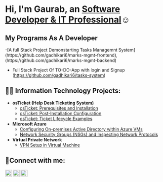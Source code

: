 <h1>Hi, I'm Gaurab, an <a href="https://linkedin.com/in/Gaurab Adhikari"> Software Developer & IT Professional</a>☺</h1>


<h2>My Programs As A Developer</h2>
-[A full Stack Project Demonstarting Tasks Managemnt System] (https://github.com/gadhikari6/marks-mgmt-frontend),(https://github.com/gadhikari6/marks-mgmt-backend)

 - Full Stack Project Of TO-DO-App with login and Signup (https://github.com/gadhikari6/tasks-system)


<h2>👨‍💻 Information Technology Projects:</h2>

- <b>osTicket (Help Desk Ticketing System)</b>
  - [osTicket: Prerequisites and Installation](https://github.com/gadhikari6/osticket-prereqs)
  - [osTicket: Post-Installation Configuration](https://github.com/gadhikari6/post-install-config)
  - [osTicket: Ticket Lifecycle Examples](https://github.com/gadhikari6/ticket-lifecycle)
- <b>Microsoft Azure</b>
  - [Configuring On-premises Active Directory within Azure VMs](https://github.com/gadhikari6/configure-ad)
  - [Network Security Groups (NSGs) and Inspecting Network Protocols](https://github.com/gadhikari6/azure-network-protocols)
- <b>Virtual Private Network</b>
  - [VPN Setup in Virtual Machine ](https://github.com/gadhikari6/Setting-UP-A-VPN)

<h2>🤳Connect with me:</h2>

[<img align="left" alt="Gaurab | Twitter" width="22px" src="https://cdn.jsdelivr.net/npm/simple-icons@v3/icons/twitter.svg" />][twitter]
[<img align="left" alt="Gaurab | LinkedIn" width="22px" src="https://cdn.jsdelivr.net/npm/simple-icons@v3/icons/linkedin.svg" />][linkedin]
[<img align="left" alt="Gaurab | Instagram" width="22px" src="https://cdn.jsdelivr.net/npm/simple-icons@v3/icons/instagram.svg" />][instagram]

[twitter]: https://twitter.com/Gaurab
[instagram]: https://www.instagram.com/Gaurab
[linkedin]: https://linkedin.com/in/Gaurab
